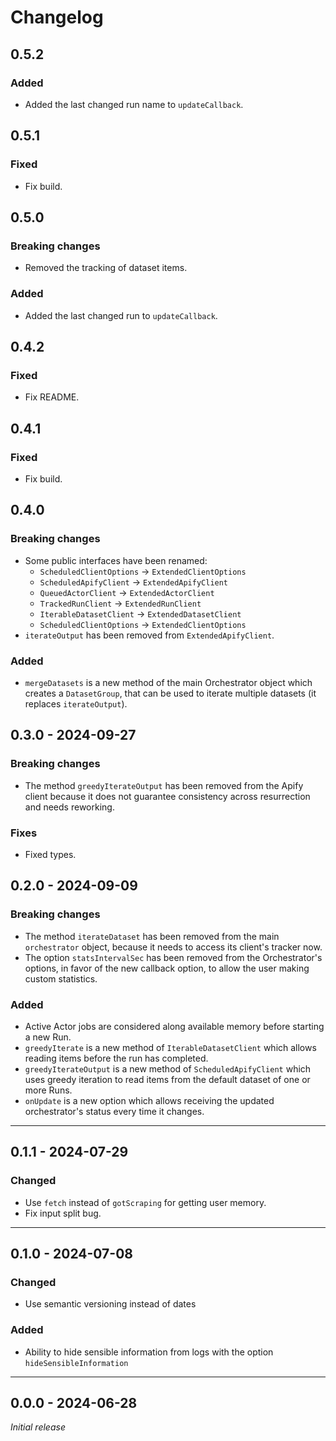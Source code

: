 # Changelog

## 0.5.2

### Added

- Added the last changed run name to `updateCallback`.

## 0.5.1

### Fixed

- Fix build.

## 0.5.0

### Breaking changes

- Removed the tracking of dataset items.

### Added

- Added the last changed run to `updateCallback`.

## 0.4.2

### Fixed

- Fix README.

## 0.4.1

### Fixed

- Fix build.

## 0.4.0

### Breaking changes

- Some public interfaces have been renamed:
    - `ScheduledClientOptions` → `ExtendedClientOptions`
    - `ScheduledApifyClient` → `ExtendedApifyClient`
    - `QueuedActorClient` → `ExtendedActorClient`
    - `TrackedRunClient` → `ExtendedRunClient`
    - `IterableDatasetClient` → `ExtendedDatasetClient`
    - `ScheduledClientOptions` → `ExtendedClientOptions`
- `iterateOutput` has been removed from `ExtendedApifyClient`.

### Added

- `mergeDatasets` is a new method of the main Orchestrator object which creates a `DatasetGroup`, that can be used to iterate multiple datasets (it replaces `iterateOutput`).

## 0.3.0 - 2024-09-27

### Breaking changes

- The method `greedyIterateOutput` has been removed from the Apify client because it does not guarantee consistency across resurrection and needs reworking.

### Fixes

- Fixed types.

## 0.2.0 - 2024-09-09

### Breaking changes

- The method `iterateDataset` has been removed from the main `orchestrator` object, because it needs to access its client's tracker now.
- The option `statsIntervalSec` has been removed from the Orchestrator's options, in favor of the new callback option, to allow the user making custom statistics.

### Added

- Active Actor jobs are considered along available memory before starting a new Run.
- `greedyIterate` is a new method of `IterableDatasetClient` which allows reading items before the run has completed.
- `greedyIterateOutput` is a new method of `ScheduledApifyClient` which uses greedy iteration to read items from the default dataset of one or more Runs.
- `onUpdate` is a new option which allows receiving the updated orchestrator's status every time it changes.

---

## 0.1.1 - 2024-07-29

### Changed

- Use `fetch` instead of `gotScraping` for getting user memory.
- Fix input split bug.

---

## 0.1.0 - 2024-07-08

### Changed

- Use semantic versioning instead of dates

### Added

- Ability to hide sensible information from logs with the option `hideSensibleInformation`

---

## 0.0.0 - 2024-06-28

_Initial release_
